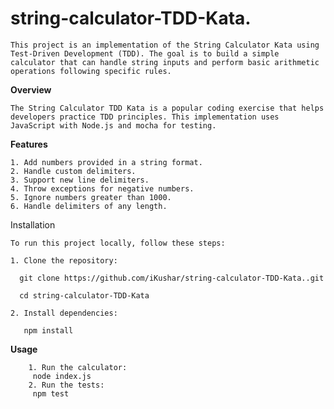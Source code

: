 # string-calculator-TDD-Kata.

    This project is an implementation of the String Calculator Kata using Test-Driven Development (TDD). The goal is to build a simple calculator that can handle string inputs and perform basic arithmetic operations following specific rules.

  

**Overview**

    The String Calculator TDD Kata is a popular coding exercise that helps developers practice TDD principles. This implementation uses JavaScript with Node.js and mocha for testing.

**Features**

    1. Add numbers provided in a string format.
    2. Handle custom delimiters.
    3. Support new line delimiters.
    4. Throw exceptions for negative numbers.
    5. Ignore numbers greater than 1000.
    6. Handle delimiters of any length.
    
  Installation
  
    To run this project locally, follow these steps:

    1. Clone the repository:
   
      git clone https://github.com/iKushar/string-calculator-TDD-Kata..git 
  
      cd string-calculator-TDD-Kata

    2. Install dependencies:
   
       npm install

**Usage**

        1. Run the calculator:
         node index.js
        2. Run the tests:
         npm test
